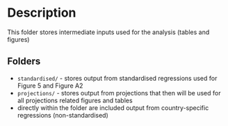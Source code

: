 # Description
This folder stores intermediate inputs used for the analysis (tables and figures) 

## Folders

 - `standardised/` - stores output from standardised regressions used for Figure 5 and Figure A2
 - `projections/` - stores output from projections that then will be used for all projections related figures and tables
 - directly within the folder are included output from country-specific regressions (non-standardised)